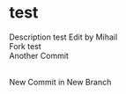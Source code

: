 # test
Description test Edit by Mihail
<br>Fork test
<br>Another Commit

<br>New Commit in New Branch
